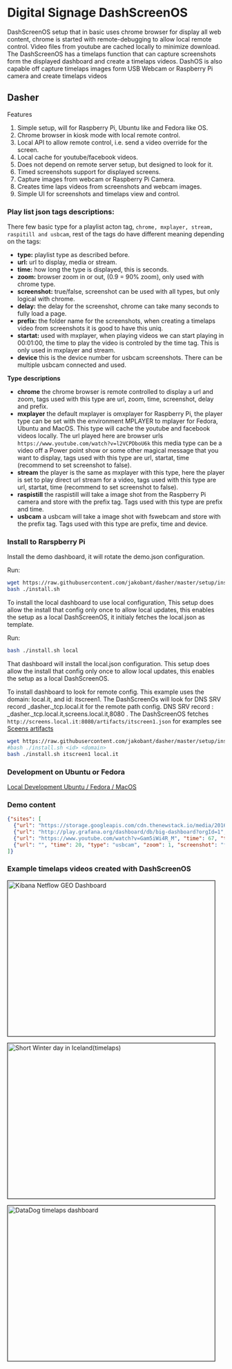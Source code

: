# Digital Signage DashScreenOS

DashScreenOS setup that in basic uses chrome browser for display all web content, chrome is
started with remote-debugging to allow local remote control.  Video files from youtube
are cached locally to minimize download.  The DashScreenOS has a timelaps function that can
capture screenshots form the displayed dashboard and create a timelaps videos.  DashOS
is also capable off capture timelaps images form USB Webcam or Raspberry Pi camera and
create timelaps videos

## Dasher
 Features

 1. Simple setup, will for Raspberry Pi, Ubuntu like and Fedora like OS.
 2. Chrome browser in kiosk mode with local remote control.
 3. Local API to allow remote control, i.e. send a video override for the screen.
 4. Local cache for youtube/facebook videos.
 5. Does not depend on remote server setup, but designed to look for it.
 6. Timed screenshots support for displayed screens.
 7. Capture images from webcam or Raspberry Pi Camera.
 8. Creates time laps videos from screenshots and webcam images.
 9. Simple UI for screenshots and timelaps view and control.
 
### Play list json tags descriptions:
There few basic type for a playlist acton tag, ```chrome, mxplayer, stream, raspitill and usbcam```, 
rest of the tags do have different meaning depending on the tags:
 - **type:** playlist type as described before.
 - **url:** url to display, media or stream.
 - **time:** how long the type is displayed, this is seconds.
 - **zoom:** browser zoom in or out, (0.9 = 90% zoom), only used with chrome type.
 - **screenshot:** true/false, screenshot can be used with all types, but only logical with chrome.
 - **delay:** the delay for the screenshot, chrome can take many seconds to fully load a page.
 - **prefix:** the folder name for the screenshots, when creating a timelaps video from screenshots
 it is good to have this uniq.
 - **startat:** used with mxplayer, when playing videos we can start playing in 00:01:00, the time to play 
 the video is controled by the time tag. This is only used in mxplayer and stream.
 - **device** this is the device number for usbcam screenshots. There can be multiple usbcam
 connected and used.

**Type descriptions**
 - **chrome** the chrome browser is remote controlled to display a url and zoom, tags used with
 this type are url, zoom, time, screenshot, delay and prefix.
 - **mxplayer** the default mxplayer is omxplayer for Raspberry Pi, the player type can be set
 with the environment MPLAYER to mplayer for Fedora, Ubuntu and MacOS. This type will cache the
 youtube and facebook videos locally. The url played here are browser urls ```https://www.youtube.com/watch?v=l2VCPDboU6k```
 this media type can be a video off a Power point show or some other magical message that you want
 to display, tags used with this type are url, startat, time (recommend to set screenshot to false).
 - **stream** the player is the same as mxplayer with this type, here the player is set to play direct 
 url stream for a video, tags used with this type are url, startat, time (recommend to set screenshot to false).
 - **raspistill** the raspistill will take a image shot from the Raspberry Pi camera and store with the 
 prefix tag. Tags used with this type are prefix and time.
 - **usbcam** a usbcam will take a image shot with fswebcam and store with the prefix tag. Tags used 
 with this type are prefix, time and device.

### Install to Rarspberry Pi
Install the demo dashboard, it will rotate the demo.json configuration.

Run:
```bash
wget https://raw.githubusercontent.com/jakobant/dasher/master/setup/install.sh
bash ./install.sh
```
To install the local dashboard to use local configuration, This setup does allow the
install that config only once to allow local updates, this enables the setup as a local
DashScreenOS, it initialy fetches the local.json as template.

Run:
```bash
bash ./install.sh local
```
That dashboard will install the local.json configuration.  This setup does allow the
install that config only once to allow local updates, this enables the setup as a local
DashScreenOS.

To install dashboard to look for remote config.  This example uses the domain: local.it, and 
id: itscreen1.  The DashScreenOs will look for DNS SRV record _dasher._tcp.local.it for the 
remote path config.  DNS SRV record : _dasher._tcp.local.it,screens.local.it,8080 . The 
DashScreenOS fetches ```http://screens.local.it:8080/artifacts/itscreen1.json``` for examples see
[Sceens artifacts](/artifacts)
```bash
wget https://raw.githubusercontent.com/jakobant/dasher/master/setup/install.sh
#bash ./install.sh <id> <domain>
bash ./install.sh itscreen1 local.it
```
### Development on Ubuntu or Fedora

[Local Development Ubuntu / Fedora / MacOS](/setup/Development.md)

### Demo content
```json
{"sites": [
  {"url": "https://storage.googleapis.com/cdn.thenewstack.io/media/2016/02/lithium-dashboard-1024x529.png", "time": 20, "type": "chrome", "zoom": 1, "screenshot": "false", "delay": "22", "device": "0", "prefix": "geo", "startat": "00:00:00" },
  {"url": "http://play.grafana.org/dashboard/db/big-dashboard?orgId=1", "time": 60, "type": "chrome", "zoom": 1, "screenshot": "true", "delay": "22", "device": "0", "prefix": "grafana", "startat": "00:00:00" },
  {"url": "https://www.youtube.com/watch?v=Gam5iWi4R_M", "time": 67, "type": "mxplayer", "zoom": 1, "screenshot": "false", "delay": "22", "device": "0", "prefix": "grafana", "startat": "00:00:00" },
  {"url": "", "time": 20, "type": "usbcam", "zoom": 1, "screenshot": "false", "delay": "22", "device": "0", "prefix": "usbcam", "startat": "00:00:00" }
]}
```
### Example timelaps videos created with DashScreenOS

<a href="http://www.youtube.com/watch?feature=player_embedded&v=ker6GrcVjL4" target="_blank"><img src="http://img.youtube.com/vi/ker6GrcVjL4/0.jpg"
alt="Kibana Netflow GEO Dashboard" width="480" height="360" border="1" /></a>

<a href="http://www.youtube.com/watch?feature=player_embedded&v=j4yiJGcR9Hw" target="_blank"><img src="http://img.youtube.com/vi/j4yiJGcR9Hw/0.jpg"
alt="Short Winter day in Iceland(timelaps)" width="480" height="360" border="1" /></a>

<a href="http://www.youtube.com/watch?feature=player_embedded&v=l2VCPDboU6k" target="_blank"><img src="http://img.youtube.com/vi/l2VCPDboU6k/0.jpg"
alt="DataDog timelaps dashboard" width="480" height="360" border="1" /></a>

